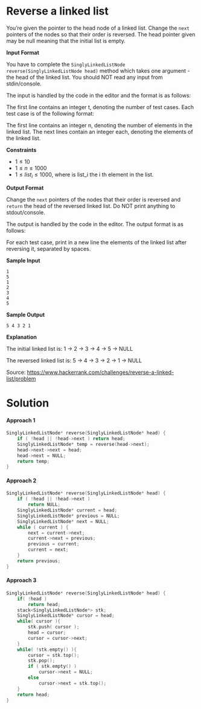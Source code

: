 # Reverse a linked list

You’re given the pointer to the head node of a linked list. Change the `next` pointers of the nodes so that their order is reversed. The head pointer given may be null meaning that the initial list is empty.

**Input Format**

You have to complete the `SinglyLinkedListNode reverse(SinglyLinkedListNode head)` method which takes one argument - the head of the linked list. You should NOT read any input from stdin/console.

The input is handled by the code in the editor and the format is as follows:

The first line contains an integer t, denoting the number of test cases.
Each test case is of the following format:

The first line contains an integer n, denoting the number of elements in the linked list.
The next lines contain an integer each, denoting the elements of the linked list.

**Constraints**

- $1 \leq 10$
- $1 \leq n \leq 1000$
- $1 \leq list_i \leq 1000$, where is list_i the i th element in the list.

**Output Format**

Change the `next` pointers of the nodes that their order is reversed and `return` the head of the reversed linked list. Do NOT print anything to stdout/console.

The output is handled by the code in the editor. The output format is as follows:

For each test case, print in a new line the elements of the linked list after reversing it, separated by spaces.

**Sample Input**

```
1
5
1
2
3
4
5
```

**Sample Output**

```
5 4 3 2 1 
```

**Explanation**

The initial linked list is: 1 -> 2 -> 3 -> 4 -> 5 -> NULL

The reversed linked list is: 5 -> 4 -> 3 -> 2 -> 1 -> NULL

Source: https://www.hackerrank.com/challenges/reverse-a-linked-list/problem



# Solution

#### Approach 1

```c++
SinglyLinkedListNode* reverse(SinglyLinkedListNode* head) {
    if ( !head || !head->next ) return head;
    SinglyLinkedListNode* temp = reverse(head->next);
    head->next->next = head;
    head->next = NULL;
    return temp;
}
```

#### Approach 2

```c++
SinglyLinkedListNode* reverse(SinglyLinkedListNode* head) {
    if ( !head || !head->next ) 
        return NULL;
    SinglyLinkedListNode* current = head;
    SinglyLinkedListNode* previous = NULL;
    SinglyLinkedListNode* next = NULL;
    while ( current ) {
        next = current->next;
        current->next = previous;
        previous = current;
        current = next;
    }
    return previous;
}
```

#### Approach 3

```c++
SinglyLinkedListNode* reverse(SinglyLinkedListNode* head) {
    if( !head )
        return head;
    stack<SinglyLinkedListNode*> stk; 
    SinglyLinkedListNode* cursor = head; 
    while( cursor ){
        stk.push( cursor );
        head = cursor; 
        cursor = cursor->next;
    }
    while( !stk.empty() ){
        cursor = stk.top();
        stk.pop();
        if ( stk.empty() )
            cursor->next = NULL; 
        else 
            cursor->next = stk.top();
    }
    return head;
}
```

